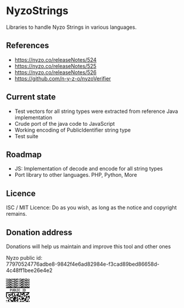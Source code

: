 # NyzoStrings
Libraries to handle Nyzo Strings in various languages.

## References

- https://nyzo.co/releaseNotes/524
- https://nyzo.co/releaseNotes/525
- https://nyzo.co/releaseNotes/526
- https://github.com/n-y-z-o/nyzoVerifier

## Current state

- Test vectors for all string types were extracted from reference Java implementation
- Crude port of the java code to JavaScript
- Working encoding of PublicIdentifier string type
- Test suite

## Roadmap

- JS: Implementation of decode and encode for all string types
- Port library to other languages. PHP, Python, More

## Licence

ISC / MIT Licence: Do as you wish, as long as the notice and copyright remains.


## Donation address

Donations will help us maintain and improve this tool and other ones

Nyzo public id:  
77970524776adbe8-9842f4e6ad82984e-f3cad89bed86658d-4c48ff1bee26e4e2

![](https://github.com/AngainorDev/NyzoSpace/raw/master/angainor-pub.png)

